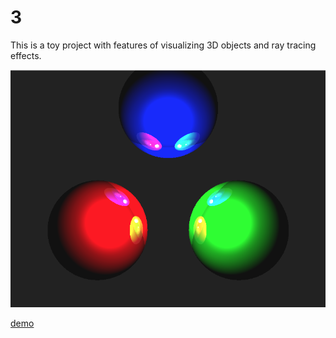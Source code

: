 # 3

This is a toy project with features of visualizing 3D objects and ray tracing effects.

![preview](public/preview.png)

[demo](https://enixcoda.github.io/3/)
